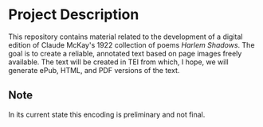 
# Project Description

This repository contains material related to the development of a digital edition of Claude McKay's 1922 collection of poems *Harlem Shadows*. The goal is to create a reliable, annotated text based on page images freely available. The text will be created in TEI from which, I hope, we will generate ePub, HTML, and PDF versions of the text.

## Note

In its current state this encoding is preliminary and not final.
